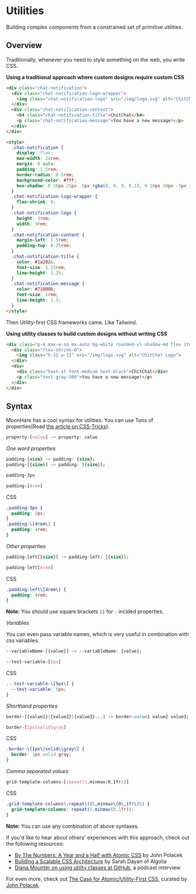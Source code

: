 

# Utilities

Building complex components from a constrained set of primitive utilities.

## Overview

Traditionally, whenever you need to style something on the web, you write CSS.

**Using a traditional approach where custom designs require custom CSS**

```html
<div class="chat-notification">
  <div class="chat-notification-logo-wrapper">
    <img class="chat-notification-logo" src="/img/logo.svg" alt="ChitChat Logo">
  </div>
  <div class="chat-notification-content">
    <h4 class="chat-notification-title">ChitChat</h4>
    <p class="chat-notification-message">You have a new message!</p>
  </div>
</div>

<style>
  .chat-notification {
    display: flex;
    max-width: 24rem;
    margin: 0 auto;
    padding: 1.5rem;
    border-radius: 0.5rem;
    background-color: #fff;
    box-shadow: 0 20px 25px -5px rgba(0, 0, 0, 0.1), 0 10px 10px -5px rgba(0, 0, 0, 0.04);
  }
  .chat-notification-logo-wrapper {
    flex-shrink: 0;
  }
  .chat-notification-logo {
    height: 3rem;
    width: 3rem;
  }
  .chat-notification-content {
    margin-left: 1.5rem;
    padding-top: 0.25rem;
  }
  .chat-notification-title {
    color: #1a202c;
    font-size: 1.25rem;
    line-height: 1.25;
  }
  .chat-notification-message {
    color: #718096;
    font-size: 1rem;
    line-height: 1.5;
  }
</style>
```

Then Utility-first CSS frameworks came. Like Tailwind.

**Using utility classes to build custom designs without writing CSS**

```html
<div class="p-6 max-w-sm mx-auto bg-white rounded-xl shadow-md flex items-center space-x-4">
  <div class="flex-shrink-0">
    <img class="h-12 w-12" src="/img/logo.svg" alt="ChitChat Logo">
  </div>
  <div>
    <div class="text-xl font-medium text-black">ChitChat</div>
    <p class="text-gray-500">You have a new message!</p>
  </div>
</div>
```

## Syntax
MoonHare has a cool syntax for utilities. You can use Tons of properties(Read [the article on CSS-Tricks](https://css-tricks.com/how-many-css-properties-are-there/)).

```css
property-[value] -> property: value
```
_One word properties_
```css
padding-{size} -> padding: {size};
padding-[{size}] -> padding: [{size}];
```
```css
padding-3px

padding-[4rem]
```
CSS
```css
.padding-3px {
  padding: 3px;
}
.padding-\[4rem\] {
  padding: 4rem;
}
```
_Other properties_
```css
padding-left[{size}] -> padding-left: [{size}];
```
```css
padding-left[4rem]
```
CSS
```css
.padding-left\[4rem\] {
  padding: 4rem;
}
```
**Note:** You should use square brackets `[]` for `-` inclded properties.

_Variables_

You can even pass variable names, which is very useful in combination with css variables.

```css
--variableName-[{value}] -> --variableName: {value};
```
```css
--test-variable-[5px]
```
CSS
```css
.--test-variable-\[5px\] {
  --test-variable: 5px;
}
```

_Shorthand properties_

```css
border-[{value1}|{value2}|{value3}...] -> border:value1 value2 value3;
```
```css
border-[1px|solid|gray]
```
CSS

```css
.border-\[1px\|solid\|gray\] {
  border: 1px solid gray;
}
```
_Comma separated values_

```css
grid-template-columns-[repeat(1,minmax(0,1fr))]
```
CSS

```css
.grid-template-columns\:repeat\(1\,minmax\(0\,1fr\)\) {
  grid-template-columns: repeat(1,minmax(0,1fr));
}
```

**Note:** You can use any combination of above syntaxes.

If you'd like to hear about others' experiences with this approach, check out the following resources:

-   [By The Numbers: A Year and a Half with Atomic CSS](https://medium.com/@johnpolacek/by-the-numbers-a-year-and-half-with-atomic-css-39d75b1263b4)  by John Polacek
-   [Building a Scalable CSS Architecture](https://blog.algolia.com/redesigning-our-docs-part-4-building-a-scalable-css-architecture/)  by Sarah Dayan of Algolia
-   [Diana Mounter on using utility classes at GitHub](http://www.fullstackradio.com/75), a podcast interview

For even more, check out  [The Case for Atomic/Utility-First CSS](https://johnpolacek.github.io/the-case-for-atomic-css/), curated by  [John Polacek](https://twitter.com/johnpolacek).
